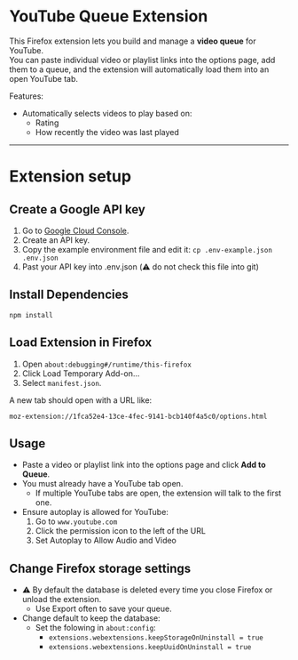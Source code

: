 # YouTube Queue Extension

This Firefox extension lets you build and manage a **video queue** for YouTube.  
You can paste individual video or playlist links into the options page, add them to a queue, and the extension will automatically load them into an open YouTube tab.

Features:

- Automatically selects videos to play based on:
  - Rating
  - How recently the video was last played

---

# Extension setup

## Create a Google API key

1. Go to [Google Cloud Console](https://console.cloud.google.com/apis/credentials).
2. Create an API key.
3. Copy the example environment file and edit it:
   `cp .env-example.json .env.json`
4. Past your API key into .env.json (⚠️ do not check this file into git)

## Install Dependencies

`npm install`

## Load Extension in Firefox

1. Open `about:debugging#/runtime/this-firefox`
2. Click Load Temporary Add-on…
3. Select `manifest.json`.

A new tab should open with a URL like:

`moz-extension://1fca52e4-13ce-4fec-9141-bcb140f4a5c0/options.html`

## Usage

- Paste a video or playlist link into the options page and click **Add to Queue**.
- You must already have a YouTube tab open.
  - If multiple YouTube tabs are open, the extension will talk to the first one.
- Ensure autoplay is allowed for YouTube:
  1. Go to `www.youtube.com`
  2. Click the permission icon to the left of the URL
  3. Set Autoplay to Allow Audio and Video

## Change Firefox storage settings

- ⚠️ By default the database is deleted every time you close Firefox or unload the extension.
  - Use Export often to save your queue.
- Change default to keep the database:
  - Set the folowing in `about:config`:
    - `extensions.webextensions.keepStorageOnUninstall = true`
    - `extensions.webextensions.keepUuidOnUninstall = true`
